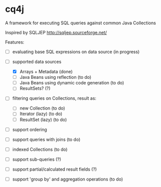 cq4j
====

A framework for executing SQL queries against common Java Collections

Inspired by SQLJEP http://sqljep.sourceforge.net/

Features:
- [ ] evaluating base SQL expressions on data source (in progress)
- [ ] supported data sources
    - [x] Arrays + Metadata (done)
    - [ ] Java Beans using reflection (to do)
    - [ ] Java Beans using dynamic code generation (to do)
    - [ ] ResultSets? (?)
- [ ] filtering queries on Collections, result as:
    - [ ] new Collection (to do)
    - [ ] Iterator (lazy) (to do)
    - [ ] ResultSet (lazy) (to do)
- [ ] support ordering
- [ ] support queries with joins (to do)
- [ ] indexed Collections (to do)
- [ ] support sub-queries (?)
- [ ] support partial/calculated result fields (?)
- [ ] support 'group by' and aggregation operations (to do)



